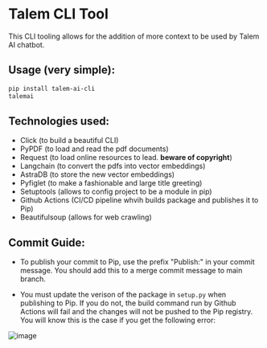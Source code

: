 # Talem CLI Tool

This CLI tooling allows for the addition of more context to be used by Talem AI chatbot.

## Usage (very simple):

```bash
pip install talem-ai-cli
talemai
```
## Technologies used:

- Click (to build a beautiful CLI)
- PyPDF (to load and read the pdf documents)
- Request (to load online resources to lead. **beware of copyright**)
- Langchain (to convert the pdfs into vector embeddings)
- AstraDB (to store the new vector embeddings)
- Pyfiglet (to make a fashionable and large title greeting)
- Setuptools (allows to config project to be a module in pip)
- Github Actions (CI/CD pipeline whvih builds package and publishes it to Pip)
- Beautifulsoup (allows for web crawling) 

## Commit Guide:

- To publish your commit to Pip, use the prefix "Publish:" in your commit message. You should add this to a merge commit message to main branch. 
  
- You must update the verison of the package in `setup.py` when publishing to Pip. If you do not, the build command run by Github Actions will fail and the changes will not be pushed to the Pip registry. You will know this is the case if you get the following error:

![image](https://github.com/user-attachments/assets/5d6af954-c848-4647-8c47-6168e93462d8)

